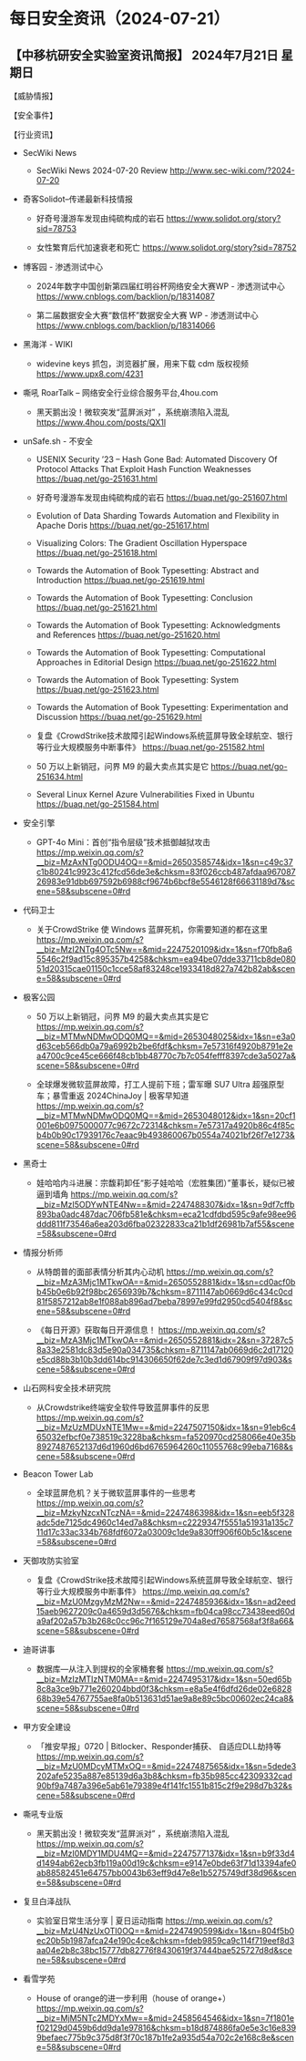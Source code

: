 # 每日安全资讯（2024-07-21）

【中移杭研安全实验室资讯简报】
2024年7月21日 星期日
---------------------------
【威胁情报】

【安全事件】

【行业资讯】

- SecWiki News
  - SecWiki News 2024-07-20 Review
http://www.sec-wiki.com/?2024-07-20

- 奇客Solidot–传递最新科技情报
  - 好奇号漫游车发现由纯硫构成的岩石
https://www.solidot.org/story?sid=78753

  - 女性繁育后代加速衰老和死亡
https://www.solidot.org/story?sid=78752

- 博客园 - 渗透测试中心
  - 2024年数字中国创新第四届红明谷杯网络安全大赛WP - 渗透测试中心
https://www.cnblogs.com/backlion/p/18314087

  - 第二届数据安全大赛“数信杯”数据安全大赛 WP - 渗透测试中心
https://www.cnblogs.com/backlion/p/18314066

- 黑海洋 - WIKI
  - widevine keys 抓包，浏览器扩展，用来下载 cdm 版权视频
https://www.upx8.com/4231

- 嘶吼 RoarTalk – 网络安全行业综合服务平台,4hou.com
  - 黑天鹅出没！微软突发“蓝屏派对” ，系统崩溃陷入混乱
https://www.4hou.com/posts/QX1l

- unSafe.sh - 不安全
  - USENIX Security ’23 – Hash Gone Bad: Automated Discovery Of Protocol Attacks That Exploit Hash Function Weaknesses
https://buaq.net/go-251631.html

  - 好奇号漫游车发现由纯硫构成的岩石
https://buaq.net/go-251607.html

  - Evolution of Data Sharding Towards Automation and Flexibility in Apache Doris
https://buaq.net/go-251617.html

  - Visualizing Colors: The Gradient Oscillation Hyperspace
https://buaq.net/go-251618.html

  - Towards the Automation of Book Typesetting: Abstract and Introduction
https://buaq.net/go-251619.html

  - Towards the Automation of Book Typesetting: Conclusion
https://buaq.net/go-251621.html

  - Towards the Automation of Book Typesetting: Acknowledgments and References
https://buaq.net/go-251620.html

  - Towards the Automation of Book Typesetting: Computational Approaches in Editorial Design
https://buaq.net/go-251622.html

  - Towards the Automation of Book Typesetting: System
https://buaq.net/go-251623.html

  - Towards the Automation of Book Typesetting: Experimentation and Discussion
https://buaq.net/go-251629.html

  - 复盘《CrowdStrike技术故障引起Windows系统蓝屏导致全球航空、银行等行业大规模服务中断事件》
https://buaq.net/go-251582.html

  - 50 万以上新销冠，问界 M9 的最大卖点其实是它
https://buaq.net/go-251634.html

  - Several Linux Kernel Azure Vulnerabilities Fixed in Ubuntu
https://buaq.net/go-251584.html

- 安全引擎
  - GPT-4o Mini：首创“指令层级”技术抵御越狱攻击
https://mp.weixin.qq.com/s?__biz=MzAxNTg0ODU4OQ==&mid=2650358574&idx=1&sn=c49c37c1b80241c9923c412fcd56de3e&chksm=83f026ccb487afdaa96708726983e91dbb697592b6988cf9674b6bcf8e5546128f66631189d7&scene=58&subscene=0#rd

- 代码卫士
  - 关于CrowdStrike 使 Windows 蓝屏死机，你需要知道的都在这里
https://mp.weixin.qq.com/s?__biz=MzI2NTg4OTc5Nw==&mid=2247520109&idx=1&sn=f70fb8a65546c2f9ad15c895357b4258&chksm=ea94be07dde33711cb8de08051d20315cae01150c1cce58af83248ce1933418d827a742b82ab&scene=58&subscene=0#rd

- 极客公园
  - 50 万以上新销冠，问界 M9 的最大卖点其实是它
https://mp.weixin.qq.com/s?__biz=MTMwNDMwODQ0MQ==&mid=2653048025&idx=1&sn=e3a0d63ceb566db0a79a6992b2be6fdf&chksm=7e57316f4920b8791e2ea4700c9ce45ce666f48cb1bb48770c7b7c054fefff8397cde3a5027a&scene=58&subscene=0#rd

  - 全球爆发微软蓝屏故障，打工人提前下班；雷军曝 SU7 Ultra 超强原型车；暴雪重返 2024ChinaJoy | 极客早知道
https://mp.weixin.qq.com/s?__biz=MTMwNDMwODQ0MQ==&mid=2653048012&idx=1&sn=20cf1001e6b0975000077c9672c72314&chksm=7e57317a4920b86c4f85cb4b0b90c17939176c7eaac9b493860067b0554a74021bf26f7e1273&scene=58&subscene=0#rd

- 黑奇士
  - 娃哈哈内斗进展：宗馥莉卸任“影子娃哈哈（宏胜集团）”董事长，疑似已被逼到墙角
https://mp.weixin.qq.com/s?__biz=MzI5ODYwNTE4Nw==&mid=2247488307&idx=1&sn=9df7cffb893ba0adc487dac706fb581e&chksm=eca21cdfdbd595c9afe98ee96ddd811f73546a6ea203d6fba02322833ca21b1df26981b7af55&scene=58&subscene=0#rd

- 情报分析师
  - 从特朗普的面部表情分析其内心动机
https://mp.weixin.qq.com/s?__biz=MzA3Mjc1MTkwOA==&mid=2650552881&idx=1&sn=cd0acf0bb45b0e6b92f98bc2656939b7&chksm=8711147ab0669d6c434c0cd81f5857212ab8e1f088ab896ad7beba78997e99fd2950cd5404f8&scene=58&subscene=0#rd

  - 《每日开源》获取每日开源信息！
https://mp.weixin.qq.com/s?__biz=MzA3Mjc1MTkwOA==&mid=2650552881&idx=2&sn=37287c58a33e2581dc83d5e90a034735&chksm=8711147ab0669d6c2d17120e5cd88b3b10b3dd614bc914306650f62de7c3ed1d67909f97d903&scene=58&subscene=0#rd

- 山石网科安全技术研究院
  - 从Crowdstrike终端安全软件导致蓝屏事件的反思
https://mp.weixin.qq.com/s?__biz=MzUzMDUxNTE1Mw==&mid=2247507150&idx=1&sn=91eb6c465032efbcf0e738519c3228ba&chksm=fa520970cd258066e40e35b8927487652137d6d1960d6bd6765964260c11055768c99eba7168&scene=58&subscene=0#rd

- Beacon Tower Lab
  - 全球蓝屏危机？关于微软蓝屏事件的一些思考
https://mp.weixin.qq.com/s?__biz=MzkyNzcxNTczNA==&mid=2247486398&idx=1&sn=eeb5f328adc5de7125dc4960c14ed7a8&chksm=c2229347f5551a51931a135c711d17c33ac334b768fdf6072a03009c1de9a830ff906f60b5c1&scene=58&subscene=0#rd

- 天御攻防实验室
  - 复盘《CrowdStrike技术故障引起Windows系统蓝屏导致全球航空、银行等行业大规模服务中断事件》
https://mp.weixin.qq.com/s?__biz=MzU0MzgyMzM2Nw==&mid=2247485936&idx=1&sn=ad2eed15aeb9627209c0a4659d3d5676&chksm=fb04ca98cc73438eed60da9af202a57b3b268c0cc96c7f165129e704a8ed76587568af3f8a66&scene=58&subscene=0#rd

- 迪哥讲事
  - 数据库—从注入到提权的全家桶套餐
https://mp.weixin.qq.com/s?__biz=MzIzMTIzNTM0MA==&mid=2247495317&idx=1&sn=50ed65b8c8a3ce9b771e260204bbd0f3&chksm=e8a5e4f6dfd26de02e682868b39e54767755ae8fa0b513631d51ae9a8e89c5bc00602ec24ca8&scene=58&subscene=0#rd

- 甲方安全建设
  - 「推安早报」0720 | Bitlocker、Responder捕获、 自适应DLL劫持等
https://mp.weixin.qq.com/s?__biz=MzU0MDcyMTMxOQ==&mid=2247487565&idx=1&sn=5dede3202afe5235a887e85139d6a3b8&chksm=fb35b985cc42309332cad90bf9a7487a396e5ab61e79389e4f141fc1551b815c2f9e298d7b32&scene=58&subscene=0#rd

- 嘶吼专业版
  - 黑天鹅出没！微软突发“蓝屏派对” ，系统崩溃陷入混乱
https://mp.weixin.qq.com/s?__biz=MzI0MDY1MDU4MQ==&mid=2247577137&idx=1&sn=b9f33d4d1494ab62ecb3fb119a00d19c&chksm=e9147e0bde63f71d13394afe0ab88582451e64757bb0043b63eff9d47e8e1b5275749df38d96&scene=58&subscene=0#rd

- 复旦白泽战队
  - 实验室日常生活分享 | 夏日运动指南
https://mp.weixin.qq.com/s?__biz=MzU4NzUxOTI0OQ==&mid=2247490599&idx=1&sn=804f5b0ec20b5b1987afca24e190c4ce&chksm=fdeb9859ca9c114f719eef8d3aa04e2b8c38bc15777db82776f8430619f37444bae525727d8d&scene=58&subscene=0#rd

- 看雪学苑
  - House of orange的进一步利用（house of orange+）
https://mp.weixin.qq.com/s?__biz=MjM5NTc2MDYxMw==&mid=2458564546&idx=1&sn=7f1801ef02129d0459b6dd9da1e97816&chksm=b18d874886fa0e5e3c16e8399befaec775b9c375d8f3f70c187b1fe2a935d54a702c2e168c8e&scene=58&subscene=0#rd

